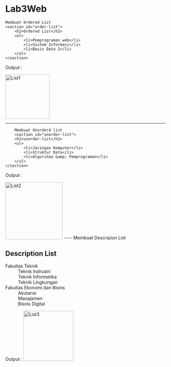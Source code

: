 # Lab3Web

    Membuat Ordered List
    <section id="order-list">
        <h2>Ordered List</h2>
        <ol>
            <li>Pemprograman web</li>
            <li>Sistem Informasi</li>
            <li>Basis Data 2</li>
        </ol>
    </section>
Output :

<img width="139" alt="List1" src="https://github.com/user-attachments/assets/7ea7f843-221b-4aff-bce2-cda84aadf2d5">

----
        Membuat Unorderd list
        <section id="unorder-list">
        <h2>unorder-list</h2>
        <ul>
            <li>Jaringan Komputer</li>
            <li>Struktur Data</li>
            <li>Algoritma &amp; Pemprograman</li>
        </ul>
    </section>
Output :

<img width="180" alt="List2" src="https://github.com/user-attachments/assets/587f1b29-5846-4775-8468-6bdd623f9ab7">
----
        Membuat Descripion List
        <section id="unorder-list">
        <h2>Description List</h2>
            <dl>
                <dt>Fakultas Teknik</dt>
                <dd>Teknik Indrustri</dd>
                <dd>Teknik Informatika</dd>
                <dd>Teknik Lingkungan</dd>
                <dt>Fakultas Ekonomi dan Bisnis</dt>
                <dd>Akutansi</dd>
                <dd>Manajamen</dd>
                <dd>Bisnis Digital</dd>
            </dl>
    </section>
Output :

<img width="157" alt="List3" src="https://github.com/user-attachments/assets/453f27b4-1ff3-4c78-90d3-7c5ca313d192">
